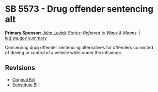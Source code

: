 # SB 5573 - Drug offender sentencing alt
**Primary Sponsor:** [John Lovick](/person/leg/john.lovick.md)
*Status: Referred to Ways & Means.* | [leg.wa.gov summary](https://app.leg.wa.gov/billsummary?BillNumber=5573&Year=2021)

Concerning drug offender sentencing alternatives for offenders convicted of driving or control of a vehicle while under the influence.

## Revisions
* [Original Bill](1/)
* [Substitute Bill](S/)
